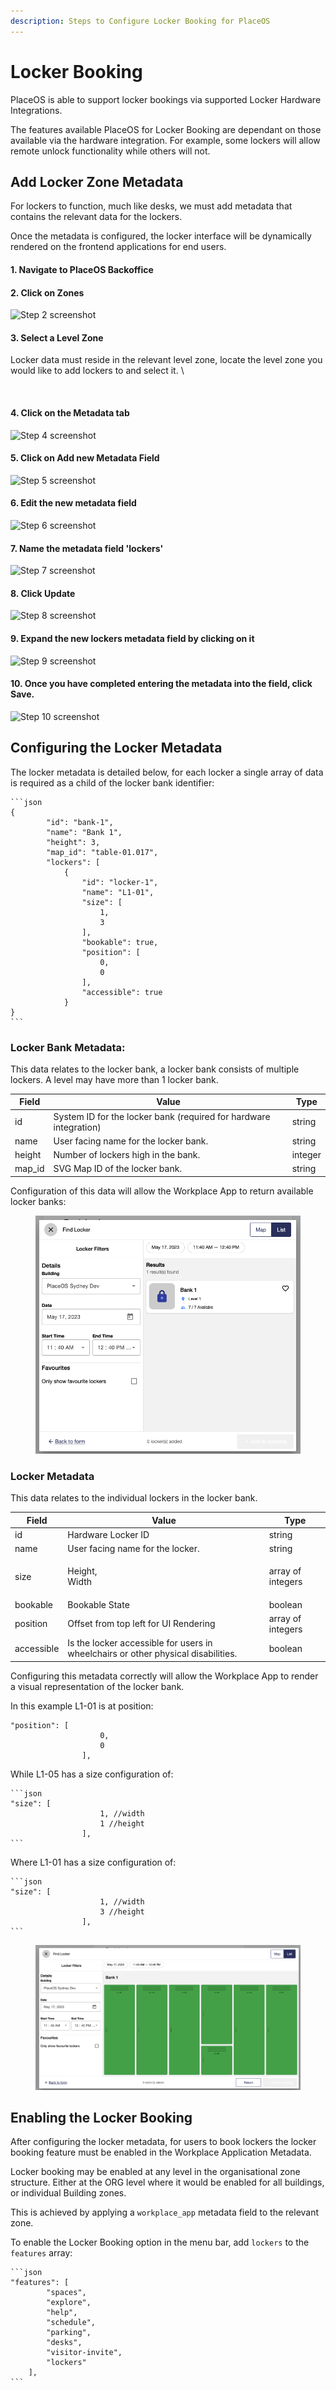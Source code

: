 ```yaml
---
description: Steps to Configure Locker Booking for PlaceOS
---
```


# Locker Booking

PlaceOS is able to support locker bookings via supported Locker Hardware Integrations.

The features available PlaceOS for Locker Booking are dependant on those available via the hardware integration. For example, some lockers will allow remote unlock functionality while others will not.&#x20;

## Add Locker Zone Metadata

For lockers to function, much like desks, we must add metadata that contains the relevant data for the lockers.

Once the metadata is configured, the locker interface will be dynamically rendered on the frontend applications for end users.

#### 1. Navigate to PlaceOS Backoffice

#### 2. Click on Zones

![Step 2 screenshot](https://images.tango.us/workflows/e7eb7639-3b10-4802-a84d-0e9e74df7536/steps/d6e658b0-1455-4833-947c-959196f8edc7/26213ca9-9eed-458e-9331-d90248784ff4.png?crop=focalpoint\&fit=crop\&fp-x=0.0628\&fp-y=0.1985\&fp-z=2.4320\&w=1200\&border=2%2CF4F2F7\&border-radius=8%2C8%2C8%2C8\&border-radius-inner=8%2C8%2C8%2C8\&blend-align=bottom\&blend-mode=normal\&blend-x=0\&blend-w=1200\&blend64=aHR0cHM6Ly9pbWFnZXMudGFuZ28udXMvc3RhdGljL21hZGUtd2l0aC10YW5nby13YXRlcm1hcmstdjIucG5n\&mark-x=21\&mark-y=275\&m64=aHR0cHM6Ly9pbWFnZXMudGFuZ28udXMvc3RhdGljL2JsYW5rLnBuZz9tYXNrPWNvcm5lcnMmYm9yZGVyPTglMkNGRjc0NDImdz0zMjQmaD04NSZmaXQ9Y3JvcCZjb3JuZXItcmFkaXVzPTEw)

#### 3. Select a Level Zone

Locker data must reside in the relevant level zone, locate the level zone you would like to add lockers to and select it. \


<figure><img src="https://images.tango.us/workflows/e7eb7639-3b10-4802-a84d-0e9e74df7536/steps/d6900850-eb87-48cf-90ea-30096b19bf7e/b5a0eee7-dad6-4041-a6b6-a6ba305c7853.png?crop=focalpoint&#x26;fit=crop&#x26;fp-x=0.2423&#x26;fp-y=0.7045&#x26;fp-z=1.8968&#x26;w=1200&#x26;border=2%2CF4F2F7&#x26;border-radius=8%2C8%2C8%2C8&#x26;border-radius-inner=8%2C8%2C8%2C8&#x26;blend-align=bottom&#x26;blend-mode=normal&#x26;blend-x=0&#x26;blend-w=1200&#x26;blend64=aHR0cHM6Ly9pbWFnZXMudGFuZ28udXMvc3RhdGljL21hZGUtd2l0aC10YW5nby13YXRlcm1hcmstdjIucG5n&#x26;mark-x=293&#x26;mark-y=279&#x26;m64=aHR0cHM6Ly9pbWFnZXMudGFuZ28udXMvc3RhdGljL2JsYW5rLnBuZz9tYXNrPWNvcm5lcnMmYm9yZGVyPTglMkNGRjc0NDImdz01MTcmaD05OSZmaXQ9Y3JvcCZjb3JuZXItcmFkaXVzPTEw" alt=""><figcaption></figcaption></figure>

#### 4. Click on  the Metadata tab

![Step 4 screenshot](https://images.tango.us/workflows/e7eb7639-3b10-4802-a84d-0e9e74df7536/steps/37eb5e72-6eaf-4e93-9e19-5ca605ce91b2/416bde68-8120-4e20-a107-6bc08a86fcad.png?crop=focalpoint\&fit=crop\&fp-x=0.7184\&fp-y=0.1147\&fp-z=2.7644\&w=1200\&border=2%2CF4F2F7\&border-radius=8%2C8%2C8%2C8\&border-radius-inner=8%2C8%2C8%2C8\&blend-align=bottom\&blend-mode=normal\&blend-x=0\&blend-w=1200\&blend64=aHR0cHM6Ly9pbWFnZXMudGFuZ28udXMvc3RhdGljL21hZGUtd2l0aC10YW5nby13YXRlcm1hcmstdjIucG5n\&mark-x=432\&mark-y=152\&m64=aHR0cHM6Ly9pbWFnZXMudGFuZ28udXMvc3RhdGljL2JsYW5rLnBuZz9tYXNrPWNvcm5lcnMmYm9yZGVyPTglMkNGRjc0NDImdz0zMzcmaD0xMTImZml0PWNyb3AmY29ybmVyLXJhZGl1cz0xMA%3D%3D)

#### 5. Click on Add new Metadata Field

![Step 5 screenshot](https://images.tango.us/workflows/e7eb7639-3b10-4802-a84d-0e9e74df7536/steps/2c8115ae-ff80-4bfd-a3a2-a2bc47ae9451/ddc41027-024f-4632-a661-86cd24d975a2.png?crop=focalpoint\&fit=crop\&fp-x=0.4242\&fp-y=0.1797\&fp-z=2.3968\&w=1200\&border=2%2CF4F2F7\&border-radius=8%2C8%2C8%2C8\&border-radius-inner=8%2C8%2C8%2C8\&blend-align=bottom\&blend-mode=normal\&blend-x=0\&blend-w=1200\&blend64=aHR0cHM6Ly9pbWFnZXMudGFuZ28udXMvc3RhdGljL21hZGUtd2l0aC10YW5nby13YXRlcm1hcmstdjIucG5n\&mark-x=431\&mark-y=243\&m64=aHR0cHM6Ly9pbWFnZXMudGFuZ28udXMvc3RhdGljL2JsYW5rLnBuZz9tYXNrPWNvcm5lcnMmYm9yZGVyPTglMkNGRjc0NDImdz0zMzcmaD04MCZmaXQ9Y3JvcCZjb3JuZXItcmFkaXVzPTEw)

#### 6. Edit the new metadata field

![Step 6 screenshot](https://images.tango.us/workflows/e7eb7639-3b10-4802-a84d-0e9e74df7536/steps/f654cd24-c2d2-4beb-9579-38c1b54dce06/f051330f-bb54-499c-a691-7053b881aa76.png?crop=focalpoint\&fit=crop\&fp-x=0.9492\&fp-y=0.4564\&fp-z=2.9826\&w=1200\&border=2%2CF4F2F7\&border-radius=8%2C8%2C8%2C8\&border-radius-inner=8%2C8%2C8%2C8\&blend-align=bottom\&blend-mode=normal\&blend-x=0\&blend-w=1200\&blend64=aHR0cHM6Ly9pbWFnZXMudGFuZ28udXMvc3RhdGljL21hZGUtd2l0aC10YW5nby13YXRlcm1hcmstdjIucG5n\&mark-x=984\&mark-y=294\&m64=aHR0cHM6Ly9pbWFnZXMudGFuZ28udXMvc3RhdGljL2JsYW5rLnBuZz9tYXNrPWNvcm5lcnMmYm9yZGVyPTglMkNGRjc0NDImdz02OSZoPTY5JmZpdD1jcm9wJmNvcm5lci1yYWRpdXM9MTA%3D)

#### 7. Name the metadata field 'lockers'

![Step 7 screenshot](https://images.tango.us/workflows/e7eb7639-3b10-4802-a84d-0e9e74df7536/steps/bbe3ed4f-f7a5-4e17-a645-76e2d062ea4d/88dea75f-752c-45a7-b5a4-9d63125a5fc8.png?crop=focalpoint\&fit=crop\&fp-x=0.5003\&fp-y=0.3109\&fp-z=1.7231\&w=1200\&border=2%2CF4F2F7\&border-radius=8%2C8%2C8%2C8\&border-radius-inner=8%2C8%2C8%2C8\&blend-align=bottom\&blend-mode=normal\&blend-x=0\&blend-w=1200\&blend64=aHR0cHM6Ly9pbWFnZXMudGFuZ28udXMvc3RhdGljL21hZGUtd2l0aC10YW5nby13YXRlcm1hcmstdjIucG5n\&mark-x=310\&mark-y=313\&m64=aHR0cHM6Ly9pbWFnZXMudGFuZ28udXMvc3RhdGljL2JsYW5rLnBuZz9tYXNrPWNvcm5lcnMmYm9yZGVyPTglMkNGRjc0NDImdz01ODAmaD0zMiZmaXQ9Y3JvcCZjb3JuZXItcmFkaXVzPTEw)

#### 8. Click Update

![Step 8 screenshot](https://images.tango.us/workflows/e7eb7639-3b10-4802-a84d-0e9e74df7536/steps/e0e85c88-7a7d-4363-9884-276005ebe75f/5c180503-3a92-4dad-8f80-dfcc03bedc3a.png?crop=focalpoint\&fit=crop\&fp-x=0.5000\&fp-y=0.7949\&fp-z=2.8363\&w=1200\&border=2%2CF4F2F7\&border-radius=8%2C8%2C8%2C8\&border-radius-inner=8%2C8%2C8%2C8\&blend-align=bottom\&blend-mode=normal\&blend-x=0\&blend-w=1200\&blend64=aHR0cHM6Ly9pbWFnZXMudGFuZ28udXMvc3RhdGljL21hZGUtd2l0aC10YW5nby13YXRlcm1hcmstdjIucG5n\&mark-x=511\&mark-y=282\&m64=aHR0cHM6Ly9pbWFnZXMudGFuZ28udXMvc3RhdGljL2JsYW5rLnBuZz9tYXNrPWNvcm5lcnMmYm9yZGVyPTglMkNGRjc0NDImdz0xNzkmaD05NSZmaXQ9Y3JvcCZjb3JuZXItcmFkaXVzPTEw)

#### 9. Expand the new lockers metadata field by clicking on it

![Step 9 screenshot](https://images.tango.us/workflows/e7eb7639-3b10-4802-a84d-0e9e74df7536/steps/04c36aee-5863-46b8-8054-034ddd2fa5da/3d6d2983-6901-468f-bf1d-5954e1b9d3f6.png?crop=focalpoint\&fit=crop\&fp-x=0.6792\&fp-y=0.2977\&fp-z=1.5762\&w=1200\&border=2%2CF4F2F7\&border-radius=8%2C8%2C8%2C8\&border-radius-inner=8%2C8%2C8%2C8\&blend-align=bottom\&blend-mode=normal\&blend-x=0\&blend-w=1200\&blend64=aHR0cHM6Ly9pbWFnZXMudGFuZ28udXMvc3RhdGljL21hZGUtd2l0aC10YW5nby13YXRlcm1hcmstdjIucG5n\&mark-x=7\&mark-y=277\&m64=aHR0cHM6Ly9pbWFnZXMudGFuZ28udXMvc3RhdGljL2JsYW5rLnBuZz9tYXNrPWNvcm5lcnMmYm9yZGVyPTglMkNGRjc0NDImdz0xMTg2Jmg9NjQmZml0PWNyb3AmY29ybmVyLXJhZGl1cz0xMA%3D%3D)

#### 10. Once you have completed entering the metadata into the field, click Save.

![Step 10 screenshot](https://images.tango.us/workflows/e7eb7639-3b10-4802-a84d-0e9e74df7536/steps/57dad425-006b-4a72-9518-4a6e013ed2ac/98662473-26a5-4a7f-be97-792640f70775.png?crop=focalpoint\&fit=crop\&fp-x=0.8937\&fp-y=0.3241\&fp-z=2.8693\&w=1200\&border=2%2CF4F2F7\&border-radius=8%2C8%2C8%2C8\&border-radius-inner=8%2C8%2C8%2C8\&blend-align=bottom\&blend-mode=normal\&blend-x=0\&blend-w=1200\&blend64=aHR0cHM6Ly9pbWFnZXMudGFuZ28udXMvc3RhdGljL21hZGUtd2l0aC10YW5nby13YXRlcm1hcmstdjIucG5n\&mark-x=759\&mark-y=283\&m64=aHR0cHM6Ly9pbWFnZXMudGFuZ28udXMvc3RhdGljL2JsYW5rLnBuZz9tYXNrPWNvcm5lcnMmYm9yZGVyPTglMkNGRjc0NDImdz0xNTAmaD05MiZmaXQ9Y3JvcCZjb3JuZXItcmFkaXVzPTEw)

## Configuring the Locker Metadata

The locker metadata is detailed below, for each locker a single array of data is required as a child of the locker bank identifier:

````
```json
{
        "id": "bank-1",
        "name": "Bank 1",
        "height": 3,
        "map_id": "table-01.017",
        "lockers": [
            {
                "id": "locker-1",
                "name": "L1-01",
                "size": [
                    1,
                    3
                ],
                "bookable": true,
                "position": [
                    0,
                    0
                ],
                "accessible": true
            }
}
```
````

### Locker Bank Metadata:

This data relates to the locker bank, a locker bank consists of multiple lockers. A level may have more than 1 locker bank.

| Field   | Value                                                             | Type    |
| ------- | ----------------------------------------------------------------- | ------- |
| id      | System ID for the locker bank (required for hardware integration) | string  |
| name    | User facing name for the locker bank.                             | string  |
| height  | Number of lockers high in the bank.                               | integer |
| map\_id | SVG Map ID of the locker bank.                                    | string  |

Configuration of this data will allow the Workplace App to return available locker banks:

<figure><img src="../../.gitbook/assets/image (2).png" alt=""><figcaption></figcaption></figure>



### Locker Metadata

This data relates to the individual lockers in the locker bank.

| Field      | Value                                                                             | Type              |
| ---------- | --------------------------------------------------------------------------------- | ----------------- |
| id         | Hardware Locker ID                                                                | string            |
| name       | User facing name for the locker.                                                  | string            |
| size       | <p>Height,<br>Width</p>                                                           | array of integers |
| bookable   | Bookable State                                                                    | boolean           |
| position   | Offset from top left for UI Rendering                                             | array of integers |
| accessible | Is the locker accessible for users in wheelchairs or other physical disabilities. | boolean           |

Configuring this metadata correctly will allow the Workplace App to render a visual representation of the locker bank.&#x20;

In this example L1-01 is at position:

```
"position": [
                    0,
                    0
                ],
```

While L1-05 has a size configuration of:

````
```json
"size": [
                    1, //width
                    1 //height
                ],
```
````

Where L1-01 has a size configuration of:

````
```json
"size": [
                    1, //width
                    3 //height
                ],
```
````

<figure><img src="../../.gitbook/assets/image (1).png" alt=""><figcaption></figcaption></figure>

## Enabling the Locker Booking

After configuring the locker metadata, for users to book lockers the locker booking feature must be enabled in the Workplace Application Metadata.

Locker booking may be enabled at any level in the organisational zone structure. Either at the ORG level where it would be enabled for all buildings, or individual Building zones.

This is achieved by applying a `workplace_app` metadata field to the relevant zone.

To enable the Locker Booking option in the menu bar, add `lockers` to the `features` array:

````
```json
"features": [
        "spaces",
        "explore",
        "help",
        "schedule",
        "parking",
        "desks",
        "visitor-invite",
        "lockers"
    ],
```
````
